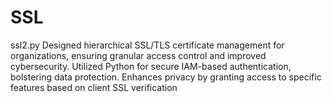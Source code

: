 # SSL
ssl2.py
Designed hierarchical SSL/TLS certificate management for organizations, ensuring granular
access control and improved cybersecurity. Utilized Python for secure IAM-based authentication, bolstering data
protection. Enhances privacy by granting access to specific features based on client SSL verification
